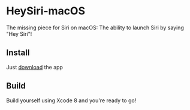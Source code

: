 # HeySiri-macOS
The missing piece for Siri on macOS: The ability to launch Siri by saying "Hey Siri"!

## Install
Just [download](HeySiri.dmg) the app 

## Build
Build yourself using Xcode 8 and you're ready to go!
